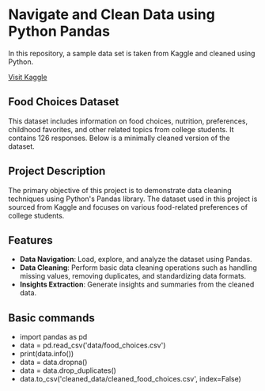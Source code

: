 # Navigate and Clean Data using Python Pandas

In this repository, a sample data set is taken from Kaggle and cleaned using Python.

<a href="https://www.kaggle.com/" target="_blank">Visit Kaggle</a>

## Food Choices Dataset

This dataset includes information on food choices, nutrition, preferences, childhood favorites, and other related topics from college students. It contains 126 responses. Below is a minimally cleaned version of the dataset.

## Project Description

The primary objective of this project is to demonstrate data cleaning techniques using Python's Pandas library. The dataset used in this project is sourced from Kaggle and focuses on various food-related preferences of college students.

## Features

- **Data Navigation**: Load, explore, and analyze the dataset using Pandas.
- **Data Cleaning**: Perform basic data cleaning operations such as handling missing values, removing duplicates, and standardizing data formats.
- **Insights Extraction**: Generate insights and summaries from the cleaned data.

## Basic commands
- import pandas as pd
- data = pd.read_csv('data/food_choices.csv')
- print(data.info())
- data = data.dropna()
- data = data.drop_duplicates()
- data.to_csv('cleaned_data/cleaned_food_choices.csv', index=False)
